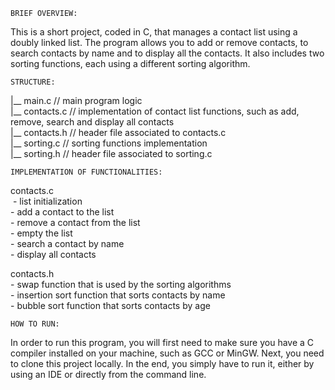     BRIEF OVERVIEW:
This is a short project, coded in C, that manages a contact list using a doubly linked list. The program allows you to add or remove contacts, to search contacts by name and to display all the contacts. It also includes two sorting functions, each using a different sorting algorithm. <br/>


    STRUCTURE:
|__ main.c         // main program logic <br/>
|__ contacts.c     // implementation of contact list functions, such as add, remove, search and display all contacts <br/>
|__ contacts.h     // header file associated to contacts.c <br/>
|__ sorting.c      // sorting functions implementation <br/>
|__ sorting.h      // header file associated to sorting.c <br/>


    IMPLEMENTATION OF FUNCTIONALITIES:
contacts.c <br/>
    &nbsp;- list initialization <br/>
    - add a contact to the list <br/>
    - remove a contact from the list <br/>
    - empty the list <br/>
    - search a contact by name <br/>
    - display all contacts <br/>

contacts.h <br/>
    - swap function that is used by the sorting algorithms <br/>
    - insertion sort function that sorts contacts by name <br/>
    - bubble sort function that sorts contacts by age <br/>

    HOW TO RUN:
In order to run this program, you will first need to make sure you have a C compiler installed on your machine, such as GCC or MinGW. Next, you need to clone this project locally. In the end, you simply have to run it, either by using an IDE or directly from the command line.  <br/>

